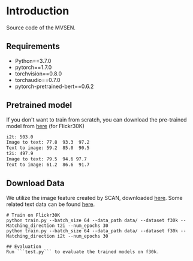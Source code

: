 # Introduction
Source code of the MVSEN.
## Requirements
* Python==3.7.0
* pytorch==1.7.0
* torchvision==0.8.0
* torchaudio==0.7.0
* pytorch-pretrained-bert==0.6.2
  
## Pretrained model
If you don't want to train from scratch, you can download the pre-trained model from [here](https://drive.google.com/drive/folders/122NdXKb16Trxx7cmoI5Orb2VnKnR4F6t?usp=drive_link) (for Flickr30K)
```bash
i2t: 503.0
Image to text: 77.8  93.3  97.2
Text to image: 59.2  85.0  90.5
t2i: 497.9
Image to text: 79.5  94.6 97.7
Text to image: 61.2  86.6  91.7
```
## Download Data 
We utilize the image feature created by SCAN, downloaded [here](https://github.com/kuanghuei/SCAN). Some related text data can be found [here](https://drive.google.com/drive/folders/1leWj6z0dufOedT7EBkijv1PWoIT0K0Go?usp=drive_link).

```
# Train on Flickr30K
python train.py --batch_size 64 --data_path data/ --dataset f30k --Matching_direction t2i --num_epochs 30
python train.py --batch_size 64 --data_path data/ --dataset f30k --Matching_direction i2t --num_epochs 30

## Evaluation
Run ```test.py``` to evaluate the trained models on f30k.
```
